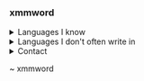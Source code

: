 ### xmmword
<details>
<summary>Languages I know</summary>
<ul>
  <li>Python</li>
  <li>C</li>
  <li>C++</li>
  <li>Vlang</li>
  <li>Golang</li>
</ul>
</details>

<details>
<summary>Languages I don't often write in</summary>
<ul>
  <li>Javascript</li>
  <li>Typescript</li>
  <li>x86/x86_64 Assembly</li>
</ul>
</details>

<details>
<summary>Contact</summary>
<ul>
  <li>835622562742272011 (Discord ID) (Lookup profile information via https://discord.id/)</li>
</ul>
</details>

~ xmmword
